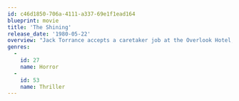 ```yaml
---
id: c46d1850-706a-4111-a337-69e1f1ead164
blueprint: movie
title: 'The Shining'
release_date: '1980-05-22'
overview: "Jack Torrance accepts a caretaker job at the Overlook Hotel, where he, along with his wife Wendy and their son Danny, must live isolated from the rest of the world for the winter. But they aren't prepared for the madness that lurks within."
genres:
  -
    id: 27
    name: Horror
  -
    id: 53
    name: Thriller
---
```

